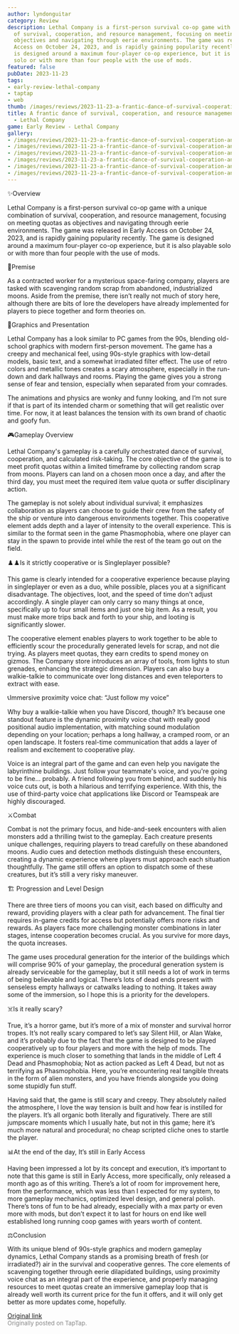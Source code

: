 ```yaml
---
author: lyndonguitar
category: Review
description: Lethal Company is a first-person survival co-op game with a unique combination
  of survival, cooperation, and resource management, focusing on meeting quotas as
  objectives and navigating through eerie environments. The game was released in Early
  Access on October 24, 2023, and is rapidly gaining popularity recently. The game
  is designed around a maximum four-player co-op experience, but it is also playable
  solo or with more than four people with the use of mods.
featured: false
pubDate: 2023-11-23
tags:
- early-review-lethal-company
- taptap
- web
thumb: /images/reviews/2023-11-23-a-frantic-dance-of-survival-cooperation-and-resource-management--early-review---lethal-co-0.avif
title: A frantic dance of survival, cooperation, and resource management | Early Review
  - Lethal Company
game: Early Review - Lethal Company
gallery:
- /images/reviews/2023-11-23-a-frantic-dance-of-survival-cooperation-and-resource-management--early-review---lethal-co-0.avif
- /images/reviews/2023-11-23-a-frantic-dance-of-survival-cooperation-and-resource-management--early-review---lethal-co-1.avif
- /images/reviews/2023-11-23-a-frantic-dance-of-survival-cooperation-and-resource-management--early-review---lethal-co-2.avif
- /images/reviews/2023-11-23-a-frantic-dance-of-survival-cooperation-and-resource-management--early-review---lethal-co-3.avif
- /images/reviews/2023-11-23-a-frantic-dance-of-survival-cooperation-and-resource-management--early-review---lethal-co-4.avif
- /images/reviews/2023-11-23-a-frantic-dance-of-survival-cooperation-and-resource-management--early-review---lethal-co-5.avif
---
```

✨Overview

Lethal Company is a first-person survival co-op game with a unique combination of survival, cooperation, and resource management, focusing on meeting quotas as objectives and navigating through eerie environments. The game was released in Early Access on October 24, 2023, and is rapidly gaining popularity recently. The game is designed around a maximum four-player co-op experience, but it is also playable solo or with more than four people with the use of mods.

📖Premise

As a contracted worker for a mysterious space-faring company, players are tasked with scavenging random scrap from abandoned, industrialized moons. Aside from the premise, there isn’t really not much of story here, although there are bits of lore the developers have already implemented for players to piece together and form theories on.

🎨Graphics and Presentation

Lethal Company has a look similar to PC games from the 90s, blending old-school graphics with modern first-person movement. The game has a creepy and mechanical feel, using 90s-style graphics with low-detail models, basic text, and a somewhat irradiated filter effect. The use of retro colors and metallic tones creates a scary atmosphere, especially in the run-down and dark hallways and rooms. Playing the game gives you a strong sense of fear and tension, especially when separated from your comrades.

The animations and physics are wonky and funny looking, and I’m not sure if that is part of its intended charm or something that will get realistic over time. For now, it at least balances the tension with its own brand of chaotic and goofy fun.

🎮Gameplay Overview

Lethal Company's gameplay is a carefully orchestrated dance of survival, cooperation, and calculated risk-taking. The core objective of the game is to meet profit quotas within a limited timeframe by collecting random scrap from moons. Players can land on a chosen moon once a day, and after the third day, you must meet the required item value quota or suffer disciplinary action.

The gameplay is not solely about individual survival; it emphasizes collaboration as players can choose to guide their crew from the safety of the ship or venture into dangerous environments together. This cooperative element adds depth and a layer of intensity to the overall experience. This is similar to the format seen in the game Phasmophobia, where one player can stay in the spawn to provide intel while the rest of the team go out on the field.

♟️♟️Is it strictly cooperative or is Singleplayer possible?

This game is clearly intended for a cooperative experience because playing in singleplayer or even as a duo, while possible, places you at a significant disadvantage. The objectives, loot, and the speed of time don't adjust accordingly. A single player can only carry so many things at once, specifically up to four small items and just one big item. As a result, you must make more trips back and forth to your ship, and looting is significantly slower.

The cooperative element enables players to work together to be able to efficiently scour the procedurally generated levels for scrap, and not die trying. As players meet quotas, they earn credits to spend money on gizmos. The Company store introduces an array of tools, from lights to stun grenades, enhancing the strategic dimension. Players can also buy a walkie-talkie to communicate over long distances and even teleporters to extract with ease.

📞Immersive proximity voice chat: “Just follow my voice”

Why buy a walkie-talkie when you have Discord, though? It’s because one standout feature is the dynamic proximity voice chat with really good positional audio implementation, with matching sound modulation depending on your location; perhaps a long hallway, a cramped room, or an open landscape. It fosters real-time communication that adds a layer of realism and excitement to cooperative play.

Voice is an integral part of the game and can even help you navigate the labyrinthine buildings. Just follow your teammate's voice, and you're going to be fine... probably. A friend following you from behind, and suddenly his voice cuts out, is both a hilarious and terrifying experience. With this, the use of third-party voice chat applications like Discord or Teamspeak are highly discouraged.

⚔️Combat

Combat is not the primary focus, and hide-and-seek encounters with alien monsters add a thrilling twist to the gameplay. Each creature presents unique challenges, requiring players to tread carefully on these abandoned moons. Audio cues and detection methods distinguish these encounters, creating a dynamic experience where players must approach each situation thoughtfully. The game still offers an option to dispatch some of these creatures, but it’s still a very risky maneuver.

🏗 Progression and Level Design

There are three tiers of moons you can visit, each based on difficulty and reward, providing players with a clear path for advancement. The final tier requires in-game credits for access but potentially offers more risks and rewards. As players face more challenging monster combinations in later stages, intense cooperation becomes crucial. As you survive for more days, the quota increases.

The game uses procedural generation for the interior of the buildings which will comprise 90% of your gameplay, the procedural generation system is already serviceable for the gameplay, but it still needs a lot of work in terms of being believable and logical. There’s lots of dead ends present with senseless empty hallways or catwalks leading to nothing. It takes away some of the immersion, so I hope this is a priority for the developers.

☠️Is it really scary?

True, it’s a horror game, but it’s more of a mix of monster and survival horror tropes. It’s not really scary compared to let’s say Silent Hill, or Alan Wake, and it’s probably due to the fact that the game is designed to be played cooperatively up to four players and more with the help of mods. The experience is much closer to something that lands in the middle of Left 4 Dead and Phasmophobia; Not as action packed as Left 4 Dead, but not as terrifying as Phasmophobia. Here, you’re encountering real tangible threats in the form of alien monsters, and you have friends alongside you doing some stupidly fun stuff.

Having said that, the game is still scary and creepy. They absolutely nailed the atmosphere, I love the way tension is built and how fear is instilled for the players. It’s all organic both literally and figuratively. There are still jumpscare moments which I usually hate, but not in this game; here it’s much more natural and procedural; no cheap scripted cliche ones to startle the player.

📊At the end of the day, It’s still in Early Access

Having been impressed a lot by its concept and execution, it’s important to note that this game is still in Early Access, more specifically, only released a month ago as of this writing. There’s a lot of room for improvement here, from the performance, which was less than I expected for my system, to more gameplay mechanics, optimized level design, and general polish. There’s tons of fun to be had already, especially with a max party or even more with mods, but don’t expect it to last for hours on end like well established long running coop games with years worth of content.

⚖️Conclusion

With its unique blend of 90s-style graphics and modern gameplay dynamics, Lethal Company stands as a promising breath of fresh (or irradiated?) air in the survival and cooperative genres. The core elements of scavenging together through eerie dilapidated buildings, using proximity voice chat as an integral part of the experience, and properly managing resources to meet quotas create an immersive gameplay loop that is already well worth its current price for the fun it offers, and it will only get better as more updates come, hopefully.

[Original link](https://www.taptap.io/post/6584569)<br><span style="font-size: 0.95em; color: #888;">Originally posted on TapTap.</span>